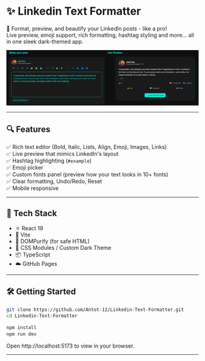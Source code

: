 # ✨ Linkedin Text Formatter

🚀 Format, preview, and beautify your LinkedIn posts - like a pro!  
Live preview, emoji support, rich formatting, hashtag styling and more… all in one sleek dark-themed app.

![Preview Banner](./src/assets/preview.png)

---

## 🔍 Features

✅ Rich text editor (Bold, Italic, Lists, Align, Emoji, Images, Links)  
✅ Live preview that mimics LinkedIn's layout  
✅ Hashtag highlighting (`#example`)  
✅ Emoji picker  
✅ Custom fonts panel (preview how your text looks in 10+ fonts)  
✅ Clear formatting, Undo/Redo, Reset  
✅ Mobile responsive

---

## 🧰 Tech Stack

- ⚛️ React 19
- 💨 Vite
- 🧼 DOMPurify (for safe HTML)
- 🎨 CSS Modules / Custom Dark Theme
- 📦 TypeScript
- ☁️ GitHub Pages

---

## 🛠️ Getting Started

```bash
git clone https://github.com/Antot-12/Linkedin-Text-Formatter.git
cd Linkedin-Text-Formatter
```

```bash
npm install
npm run dev
```

Open http://localhost:5173 to view in your browser.

---
